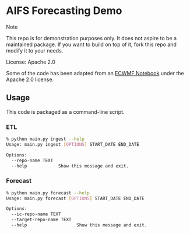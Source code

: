 # AIFS Forecasting Demo

> [!NOTE]
> This repo is for demonstration purposes only. It does not aspire to be a maintained package. If you want to build on top of it, fork this repo and modify it to your needs.

License: Apache 2.0

Some of the code has been adapted from an [ECWMF Notebook](https://huggingface.co/ecmwf/aifs-single-1.0) under the Apache 2.0 license.


## Usage

This code is packaged as a command-line script.

### ETL

```bash
% python main.py ingest --help
Usage: main.py ingest [OPTIONS] START_DATE END_DATE

Options:
  --repo-name TEXT
  --help            Show this message and exit.
```

### Forecast

```bash
% python main.py forecast --help
Usage: main.py forecast [OPTIONS] START_DATE END_DATE

Options:
  --ic-repo-name TEXT
  --target-repo-name TEXT
  --help                   Show this message and exit.
```
